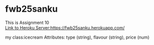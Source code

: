 # fwb25sanku
This is Assignment 10<br>
<a href="https://fwb25sanku.herokuapp.com/">Link to Heroku Server:https://fwb25sanku.herokuapp.com/</a>

my class:icecream Attributes: type (string), flavour (string), price (num)
 